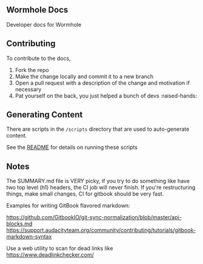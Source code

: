 Wormhole Docs
-------------

Developer docs for Wormhole

## Contributing

To contribute to the docs, 

1) Fork the repo 
2) Make the change locally and commit it to a new branch 
3) Open a pull request with a description of the change and motivation if necessary
4) Pat yourself on the back, you just helped a bunch of devs :raised-hands:


## Generating Content

There are scripts in the `/scripts` directory that are used to auto-generate content.

See the [README](./scripts/README.md) for details on running these scripts


## Notes

The SUMMARY.md file is VERY picky, if you try to do something like have two top level (h1) headers, the CI job will never finish. If you're restructuring things, make small changes, CI for gitbook should be very fast.

Examples for writing GitBook flavored markdown: 

https://github.com/GitbookIO/git-sync-normalization/blob/master/api-blocks.md
https://support.audacityteam.org/community/contributing/tutorials/gitbook-markdown-syntax

Use a web utility to scan for dead links like https://www.deadlinkchecker.com/
